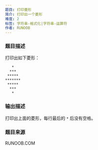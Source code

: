 ```yaml
---
题目: 打印菱形
简介: 打印出一个菱形
难度: 2
标签: 字符串-格式化|字符串-运算符
作者: RUNOOB
---
```


### 题目描述

打印出如下菱形：

```
   *
  ***
 *****
*******
 *****
  ***
   *
```

### 输出描述

打印出上面的菱形，每行最后的 `*` 后没有空格。

### 题目来源

RUNOOB.COM